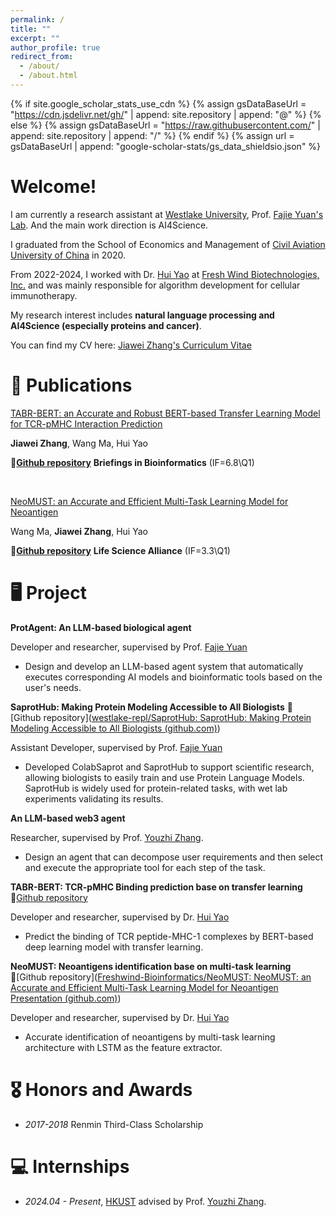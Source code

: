 ```yaml
---
permalink: /
title: ""
excerpt: ""
author_profile: true
redirect_from: 
  - /about/
  - /about.html
---
```


{% if site.google_scholar_stats_use_cdn %}
{% assign gsDataBaseUrl = "https://cdn.jsdelivr.net/gh/" | append: site.repository | append: "@" %}
{% else %}
{% assign gsDataBaseUrl = "https://raw.githubusercontent.com/" | append: site.repository | append: "/" %}
{% endif %}
{% assign url = gsDataBaseUrl | append: "google-scholar-stats/gs_data_shieldsio.json" %}

<span class='anchor' id='about-me'></span>

# Welcome!
I am currently a research assistant at [Westlake University](https://en.westlake.edu.cn/), Prof. [Fajie Yuan's Lab](https://github.com/westlake-repl). And the main work direction is AI4Science.

I graduated from the School of Economics and Management of [Civil Aviation University of China](https://www.cauc.edu.cn/en/) in 2020.

From 2022-2024, I worked with Dr. [Hui Yao](https://scholar.google.com/citations?user=LlcLoysAAAAJ) at [Fresh Wind Biotechnologies, Inc.](https://www.freshwindbiotech.com/) and was mainly responsible for algorithm development for cellular immunotherapy. 

My research interest includes **natural language processing and AI4Science (especially proteins and cancer)**.

You can find my CV here: [Jiawei Zhang's Curriculum Vitae](../assets/jwzhang_CV.pdf)


# 📝 Publications 

<!-- <div class='paper-box'><div class='paper-box-image'><div><div class="badge">CVPR 2016</div><img src='images/500x300.png' alt="sym" width="100%"></div></div> -->

[TABR-BERT: an Accurate and Robust BERT-based Transfer Learning Model for TCR-pMHC Interaction Prediction](https://academic.oup.com/bib/article/25/1/bbad436/7457349)

**Jiawei Zhang**, Wang Ma, Hui Yao

🔗[**Github repository**](https://github.com/Freshwind-Bioinformatics/TABR-BERT) **Briefings in Bioinformatics** (IF=6.8\Q1)



<br/>



[NeoMUST: an Accurate and Efficient Multi-Task Learning Model for Neoantigen](https://www.life-science-alliance.org/content/7/4/e202302255)

Wang Ma, **Jiawei Zhang**, Hui Yao

🔗[**Github repository**](https://github.com/Freshwind-Bioinformatics/NeoMUST) **Life Science Alliance** (IF=3.3\Q1)

# 🖥️ Project

**ProtAgent: An LLM-based biological agent**

Developer and researcher, supervised by Prof. [Fajie Yuan](https://fajieyuan.github.io/)

- Design and develop an LLM-based agent system that automatically executes corresponding AI  models and bioinformatic tools based on the user's needs. 



**SaprotHub: Making Protein Modeling Accessible to All Biologists** 🔗 [Github repository]([westlake-repl/SaprotHub: SaprotHub: Making Protein Modeling Accessible to All Biologists (github.com)](https://github.com/westlake-repl/SaprotHub))

Assistant Developer, supervised by Prof. [Fajie Yuan](https://fajieyuan.github.io/)

- Developed ColabSaprot and SaprotHub to support scientific research, allowing biologists to easily train and use Protein Language Models. SaprotHub is widely used for protein-related tasks, with wet lab experiments validating its results.



**An LLM-based web3 agent**

Researcher, supervised by Prof. [Youzhi Zhang](https://scholar.google.com/citations?hl=en&user=i2j5DmwAAAAJ).

- Design an agent that can decompose user requirements and then select and execute the appropriate  tool for each step of the task.



**TABR-BERT: TCR-pMHC Binding prediction base on transfer learning** 🔗[Github repository](https://github.com/Freshwind-Bioinformatics/TABR-BERT)

Developer and researcher, supervised by Dr. [Hui Yao](https://scholar.google.com/citations?user=LlcLoysAAAAJ)

- Predict the binding of TCR peptide-MHC-1 complexes by BERT-based deep learning model with  transfer learning.



**NeoMUST: Neoantigens identification base on multi-task learning** 🔗[Github repository]([Freshwind-Bioinformatics/NeoMUST: NeoMUST: an Accurate and Efficient Multi-Task Learning Model for Neoantigen Presentation (github.com)](https://github.com/Freshwind-Bioinformatics/NeoMUST))

Developer and researcher, supervised by Dr. [Hui Yao](https://scholar.google.com/citations?user=LlcLoysAAAAJ)

- Accurate identification of neoantigens by multi-task learning architecture with LSTM as the feature  extractor.

  

# 🎖 Honors and Awards

- *2017-2018* Renmin Third-Class Scholarship 

# 💻 Internships
- *2024.04 - Present*, [HKUST](https://hkust.edu.hk/) advised by Prof. [Youzhi Zhang](https://scholar.google.com/citations?hl=en&user=i2j5DmwAAAAJ).

